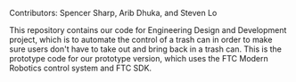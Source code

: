 Contributors: Spencer Sharp, Arib Dhuka, and Steven Lo

This repository contains our code for Engineering Design and Development project, which is
to automate the control of a trash can in order to make sure users don't have to take out
and bring back in a trash can. This is the prototype code for our prototype version, which
uses the FTC Modern Robotics control system and FTC SDK.